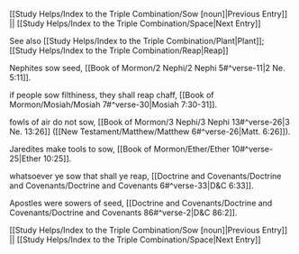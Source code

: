 [[Study Helps/Index to the Triple Combination/Sow [noun]|Previous Entry]]  ||  [[Study Helps/Index to the Triple Combination/Space|Next Entry]]

 See also [[Study Helps/Index to the Triple Combination/Plant|Plant]]; [[Study Helps/Index to the Triple Combination/Reap|Reap]]

 Nephites sow seed, [[Book of Mormon/2 Nephi/2 Nephi 5#^verse-11|2 Ne. 5:11]].

 if people sow filthiness, they shall reap chaff, [[Book of Mormon/Mosiah/Mosiah 7#^verse-30|Mosiah 7:30-31]].

 fowls of air do not sow, [[Book of Mormon/3 Nephi/3 Nephi 13#^verse-26|3 Ne. 13:26]] ([[New Testament/Matthew/Matthew 6#^verse-26|Matt. 6:26]]).

 Jaredites make tools to sow, [[Book of Mormon/Ether/Ether 10#^verse-25|Ether 10:25]].

 whatsoever ye sow that shall ye reap, [[Doctrine and Covenants/Doctrine and Covenants/Doctrine and Covenants 6#^verse-33|D&C 6:33]].

 Apostles were sowers of seed, [[Doctrine and Covenants/Doctrine and Covenants/Doctrine and Covenants 86#^verse-2|D&C 86:2]].

[[Study Helps/Index to the Triple Combination/Sow [noun]|Previous Entry]]  ||  [[Study Helps/Index to the Triple Combination/Space|Next Entry]]